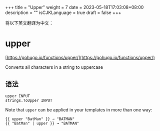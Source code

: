 +++
title = "Upper"
weight = 7
date = 2023-05-18T17:03:08+08:00
description = ""
isCJKLanguage = true
draft = false
+++

将以下英文翻译为中文：
# upper

[https://gohugo.io/functions/upper/](https://gohugo.io/functions/upper/)

Converts all characters in a string to uppercase

## 语法

```
upper INPUT
strings.ToUpper INPUT
```

Note that `upper` can be applied in your templates in more than one way:

```go-html-template
{{ upper "BatMan" }} → "BATMAN"
{{ "BatMan" | upper }} → "BATMAN"
```
